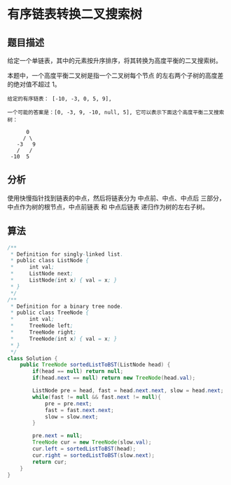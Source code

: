 # 有序链表转换二叉搜索树

## 题目描述

给定一个单链表，其中的元素按升序排序，将其转换为高度平衡的二叉搜索树。

本题中，一个高度平衡二叉树是指一个二叉树每个节点 的左右两个子树的高度差的绝对值不超过 1。

```
给定的有序链表： [-10, -3, 0, 5, 9],

一个可能的答案是：[0, -3, 9, -10, null, 5], 它可以表示下面这个高度平衡二叉搜索树：

      0
     / \
   -3   9
   /   /
 -10  5
```

## 分析

使用快慢指针找到链表的中点，然后将链表分为 中点前、中点、中点后 三部分，中点作为树的根节点，中点前链表 和 中点后链表 递归作为树的左右子树。

## 算法

```java
/**
 * Definition for singly-linked list.
 * public class ListNode {
 *     int val;
 *     ListNode next;
 *     ListNode(int x) { val = x; }
 * }
 */
/**
 * Definition for a binary tree node.
 * public class TreeNode {
 *     int val;
 *     TreeNode left;
 *     TreeNode right;
 *     TreeNode(int x) { val = x; }
 * }
 */
class Solution {
    public TreeNode sortedListToBST(ListNode head) {
        if(head == null) return null;
        if(head.next == null) return new TreeNode(head.val);

        ListNode pre = head, fast = head.next.next, slow = head.next;
        while(fast != null && fast.next != null){
            pre = pre.next;
            fast = fast.next.next;
            slow = slow.next;
        }

        pre.next = null;
        TreeNode cur = new TreeNode(slow.val);
        cur.left = sortedListToBST(head);
        cur.right = sortedListToBST(slow.next);
        return cur;
    }
}
```
